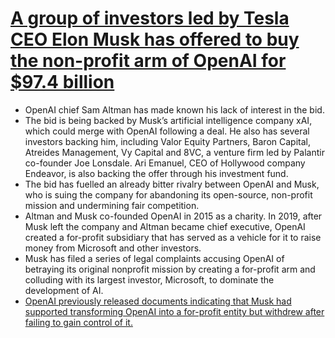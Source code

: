 # [A group of investors led by Tesla CEO Elon Musk has offered to buy the non-profit arm of OpenAI for $97.4 billion](https://www.wsj.com/tech/elon-musk-openai-bid-4af12827) 
- OpenAI chief Sam Altman has made known his lack of interest in the bid.
- The bid is being backed by Musk’s artificial intelligence company xAI, which could merge with OpenAI following a deal. He also has several investors backing him, including Valor Equity Partners, Baron Capital, Atreides Management, Vy Capital and 8VC, a venture firm led by Palantir co-founder Joe Lonsdale. Ari Emanuel, CEO of Hollywood company Endeavor, is also backing the offer through his investment fund.
- The bid has fuelled an already bitter rivalry between OpenAI and Musk, who is suing the company for abandoning its open-source, non-profit mission and undermining fair competition.
- Altman and Musk co-founded OpenAI in 2015 as a charity. In 2019, after Musk left the company and Altman became chief executive, OpenAI created a for-profit subsidiary that has served as a vehicle for it to raise money from Microsoft and other investors.
- Musk has filed a series of legal complaints accusing OpenAI of betraying its original nonprofit mission by creating a for-profit arm and colluding with its largest investor, Microsoft, to dominate the development of AI.
- [OpenAI previously released documents indicating that Musk had supported transforming OpenAI into a for-profit entity but withdrew after failing to gain control of it.](https://openai.com/index/openai-elon-musk/)
